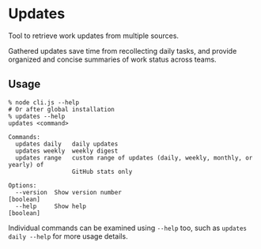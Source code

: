 # Updates

Tool to retrieve work updates from multiple sources.

Gathered updates save time from recollecting daily tasks, and provide organized and concise summaries of work status across teams.

## Usage

```shell
% node cli.js --help
# Or after global installation
% updates --help
updates <command>

Commands:
  updates daily   daily updates
  updates weekly  weekly digest
  updates range   custom range of updates (daily, weekly, monthly, or yearly) of
                  GitHub stats only

Options:
  --version  Show version number                                       [boolean]
  --help     Show help                                                 [boolean]
```

Individual commands can be examined using `--help` too, such as `updates daily --help` for more usage details.
